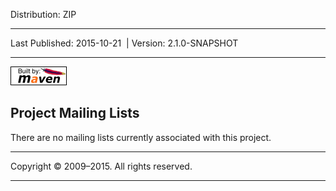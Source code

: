 Distribution: ZIP

------------------------------------------------------------------------

<span id="publishDate">Last Published: 2015-10-21</span>  | <span id="projectVersion">Version: 2.1.0-SNAPSHOT</span>

------------------------------------------------------------------------

[![Built by Maven](./images/logos/maven-feather.png)](http://maven.apache.org/ "Built by Maven")

Project Mailing Lists
---------------------

There are no mailing lists currently associated with this project.

------------------------------------------------------------------------

Copyright © 2009–2015. All rights reserved.

------------------------------------------------------------------------


